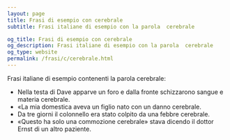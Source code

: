```yaml
---
layout: page
title: Frasi di esempio con cerebrale 
subtitle: Frasi italiane di esempio con la parola  cerebrale

og_title: Frasi di esempio con cerebrale 
og_description: Frasi italiane di esempio con la parola  cerebrale
og_type: website
permalink: /frasi/c/cerebrale.html
---
```


Frasi italiane di esempio contenenti la parola cerebrale:


- Nella testa di Dave apparve un foro e dalla fronte schizzarono sangue e materia cerebrale.
- «La mia domestica aveva un figlio nato con un danno cerebrale.
- Da tre giorni il colonnello era stato colpito da una febbre cerebrale.
- «Questo ha solo una commozione cerebrale» stava dicendo il dottor Ernst di un altro paziente.
